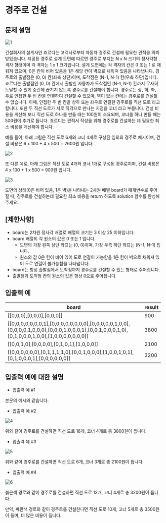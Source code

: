 # 경주로 건설

## 문제 설명
![1](https://user-images.githubusercontent.com/59636424/93714466-d5957300-fb9d-11ea-9c2a-bd2bc465aeac.png)

건설회사의 설계사인 죠르디는 고객사로부터 자동차 경주로 건설에 필요한 견적을 의뢰받았습니다.
제공된 경주로 설계 도면에 따르면 경주로 부지는 N x N 크기의 정사각형 격자 형태이며 각 격자는 1 x 1 크기입니다.
설계 도면에는 각 격자의 칸은 0 또는 1 로 채워져 있으며, 0은 칸이 비어 있음을 1은 해당 칸이 벽으로 채워져 있음을 나타냅니다.
경주로의 출발점은 (0, 0) 칸(좌측 상단)이며, 도착점은 (N-1, N-1) 칸(우측 하단)입니다. 죠르디는 출발점인 (0, 0) 칸에서 출발한 자동차가 도착점인 (N-1, N-1) 칸까지 무사히 도달할 수 있게 중간에 끊기지 않도록 경주로를 건설해야 합니다.
경주로는 상, 하, 좌, 우로 인접한 두 빈 칸을 연결하여 건설할 수 있으며, 벽이 있는 칸에는 경주로를 건설할 수 없습니다.
이때, 인접한 두 빈 칸을 상하 또는 좌우로 연결한 경주로를 직선 도로 라고 합니다.
또한 두 직선 도로가 서로 직각으로 만나는 지점을 코너 라고 부릅니다.
건설 비용을 계산해 보니 직선 도로 하나를 만들 때는 100원이 소요되며, 코너를 하나 만들 때는 500원이 추가로 듭니다.
죠르디는 견적서 작성을 위해 경주로를 건설하는 데 필요한 최소 비용을 계산해야 합니다.

예를 들어, 아래 그림은 직선 도로 6개와 코너 4개로 구성된 임의의 경주로 예시이며, 건설 비용은 6 x 100 + 4 x 500 = 2600원 입니다.

![2](https://user-images.githubusercontent.com/59636424/93714467-d9c19080-fb9d-11ea-898a-9009b7337728.png)

또 다른 예로, 아래 그림은 직선 도로 4개와 코너 1개로 구성된 경주로이며, 건설 비용은 4 x 100 + 1 x 500 = 900원 입니다.

![3](https://user-images.githubusercontent.com/59636424/93714471-ddedae00-fb9d-11ea-83b2-e62efe3b8847.png)

도면의 상태(0은 비어 있음, 1은 벽)을 나타내는 2차원 배열 board가 매개변수로 주어질 때, 경주로를 건설하는데 필요한 최소 비용을 return 하도록 solution 함수를 완성해주세요.

## [제한사항]

* board는 2차원 정사각 배열로 배열의 크기는 3 이상 25 이하입니다.
* board 배열의 각 원소의 값은 0 또는 1 입니다.
  * 도면의 가장 왼쪽 상단 좌표는 (0, 0)이며, 가장 우측 하단 좌표는 (N-1, N-1) 입니다.
  * 원소의 값 0은 칸이 비어 있어 도로 연결이 가능함을 1은 칸이 벽으로 채워져 있어 도로 연결이 불가능함을 나타냅니다.
* board는 항상 출발점에서 도착점까지 경주로를 건설할 수 있는 형태로 주어집니다.
* 출발점과 도착점 칸의 원소의 값은 항상 0으로 주어집니다.

## 입출력 예
|board|	result|
|---|-----|
|[[0,0,0],[0,0,0],[0,0,0]]|	900|
|[[0,0,0,0,0,0,0,1],[0,0,0,0,0,0,0,0],[0,0,0,0,0,1,0,0],[0,0,0,0,1,0,0,0],[0,0,0,1,0,0,0,1],[0,0,1,0,0,0,1,0],[0,1,0,0,0,1,0,0],[1,0,0,0,0,0,0,0]]|	3800|
|[[0,0,1,0],[0,0,0,0],[0,1,0,1],[1,0,0,0]]|	2100|
|[[0,0,0,0,0,0],[0,1,1,1,1,0],[0,0,1,0,0,0],[1,0,0,1,0,1],[0,1,0,0,0,1],[0,0,0,0,0,0]]|	3200|

## 입출력 예에 대한 설명

* 입출력 예 #1

본문의 예시와 같습니다.

* 입출력 예 #2

![4](https://user-images.githubusercontent.com/59636424/93714470-dd551780-fb9d-11ea-920b-f3966e2c9ae0.png)

위와 같이 경주로를 건설하면 직선 도로 18개, 코너 4개로 총 3800원이 듭니다.

* 입출력 예 #3

![5](https://user-images.githubusercontent.com/59636424/93714469-dcbc8100-fb9d-11ea-889c-3fefb5af6fe3.png)

위와 같이 경주로를 건설하면 직선 도로 6개, 코너 3개로 총 2100원이 듭니다.

* 입출력 예 #4

![6](https://user-images.githubusercontent.com/59636424/93714473-de864480-fb9d-11ea-9e54-e536da58f898.png)

붉은색 경로와 같이 경주로를 건설하면 직선 도로 12개, 코너 4개로 총 3200원이 듭니다.

만약, 파란색 경로와 같이 경주로를 건설한다면 직선 도로 10개, 코너 5개로 총 3500원이 들며, 더 많은 비용이 듭니다.
